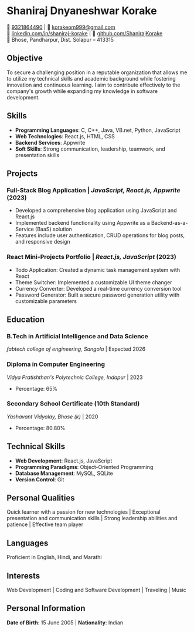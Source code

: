 # Shaniraj Dnyaneshwar Korake

📱 [9321864490](tel:9321864490) | 📧 [korakeom999@gmail.com](mailto:korakeom999@gmail.com)  
🔗 [linkedin.com/in/shaniraj-korake](https://www.linkedin.com/in/shaniraj-korake/) | 🐙 [github.com/ShanirajKorake](https://github.com/ShanirajKorake)  
📍 Bhose, Pandharpur, Dist. Solapur – 413315

## Objective

To secure a challenging position in a reputable organization that allows me to utilize my technical skills and academic background while fostering innovation and continuous learning. I aim to contribute effectively to the company's growth while expanding my knowledge in software development.

## Skills

- **Programming Languages**: C, C++, Java, VB.net, Python, JavaScript
- **Web Technologies**: React.js, HTML, CSS
- **Backend Services**: Appwrite
- **Soft Skills**: Strong communication, leadership, teamwork, and presentation skills

## Projects

### Full-Stack Blog Application | *JavaScript, React.js, Appwrite* (2023)
- Developed a comprehensive blog application using JavaScript and React.js
- Implemented backend functionality using Appwrite as a Backend-as-a-Service (BaaS) solution
- Features include user authentication, CRUD operations for blog posts, and responsive design

### React Mini-Projects Portfolio | *React.js, JavaScript* (2023)
- Todo Application: Created a dynamic task management system with React
- Theme Switcher: Implemented a customizable UI theme changer
- Currency Converter: Developed a real-time currency conversion tool
- Password Generator: Built a secure password generation utility with customizable parameters

## Education

### B.Tech in Artificial Intelligence and Data Science
*fabtech college of engineering, Sangola* | Expected 2026

### Diploma in Computer Engineering
*Vidya Pratishthan's Polytechnic College, Indapur* | 2023
- Percentage: 65%

### Secondary School Certificate (10th Standard)
*Yashavant Vidyalay, Bhose (k)* | 2020
- Percentage: 80.80%

## Technical Skills

- **Web Development**: React.js, JavaScript
- **Programming Paradigms**: Object-Oriented Programming
- **Database Management**: MySQL, SQLite
- **Version Control**: Git

## Personal Qualities

Quick learner with a passion for new technologies | Exceptional presentation and communication skills | Strong leadership abilities and patience | Effective team player

## Languages

Proficient in English, Hindi, and Marathi

## Interests

Web Development | Coding and Software Development | Traveling | Music

## Personal Information

**Date of Birth**: 15 June 2005 | **Nationality**: Indian
